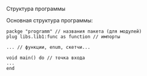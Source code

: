 Структура программы

Основная структура программы:

```
packge "programm" // названия пакета (для модулей) 
plug libs.lib1:func as function // импорты

... // функции, enum, скетчи...

void main() do // точка входа
...
end
```
